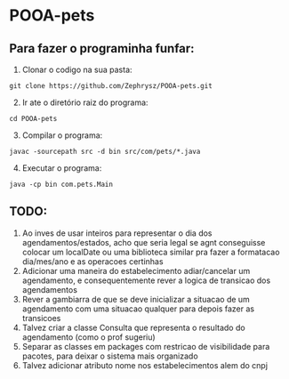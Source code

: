 # POOA-pets

## Para fazer o programinha funfar:
1) Clonar o codigo na sua pasta:
```
git clone https://github.com/Zephrysz/POOA-pets.git
```
2) Ir ate o diretório raiz do programa:
```
cd POOA-pets
```
3) Compilar o programa:
```
javac -sourcepath src -d bin src/com/pets/*.java

```
4) Executar o programa:
```
java -cp bin com.pets.Main
```

## TODO:
1) Ao inves de usar inteiros para representar o dia dos agendamentos/estados, acho que seria legal se agnt conseguisse colocar um localDate ou uma biblioteca similar pra fazer a formatacao dia/mes/ano e as operacoes certinhas
2) Adicionar uma maneira do estabelecimento adiar/cancelar um agendamento, e consequentemente rever a logica de transicao dos agendamentos
3) Rever a gambiarra de que se deve inicializar a situacao de um agendamento com uma situacao qualquer para depois fazer as transicoes
4) Talvez criar a classe Consulta que representa o resultado do agendamento (como o prof sugeriu)
5) Separar as classes em packages com restricao de visibilidade para pacotes, para deixar o sistema mais organizado
6) Talvez adicionar atributo nome nos estabelecimentos alem do cnpj